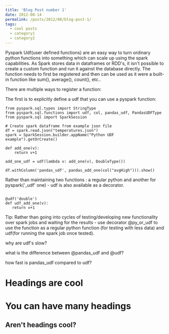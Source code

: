 ```yaml
---
title: 'Blog Post number 1'
date: 2012-08-14
permalink: /posts/2012/08/blog-post-1/
tags:
  - cool posts
  - category1
  - category2
---
```

Pyspark Udf(user defined functions) are an easy way to turn ordinary python functions into something which can scale up using the spark capabilities. As Spark stores data in dataframes or RDD's, it isn't possible to create a custom function and run it against the database directly. The function needs to first be registered and then can be used as it were a built-in function like sum(), average(), count(), etc..

There are multiple ways to register a function: 

The first is to explicitly define a udf that you can use a pyspark function:
```
from pyspark.sql.types import StringType
from pyspark.sql.functions import udf, col, pandas_udf, PandasUDFType
from pyspark.sql import SparkSession
 
# Create spark dataframe from example json file
df = spark.read.json("temperatures.json")
spark = SparkSession.builder.appName("Python UDF example").getOrCreate() 

def add_one(v):
    return v+1

add_one_udf = udf(lambda v: add_one(v), DoubleType())

df.withColumn('pandas_udf', pandas_add_one(col("avgHigh"))).show()
```

Rather than maintaining two functions : a regular python and another for pyspark('_udf' one) - udf is also available as a decorator.

 ```

@udf('double')
def udf_add_one(v):
    return v+1
```
Tip: Rather than going into cycles of testing/developing new functionality over spark jobs and waiting for the results - use decorator @py_or_udf to use the function as a regular python function (for testing with less data) and udf(for running the spark job once tested).



why are udf's slow?


what is the difference between @pandas_udf and @udf?

how fast is pandas_udf compared to udf?




Headings are cool
======

You can have many headings
======

Aren't headings cool?
------